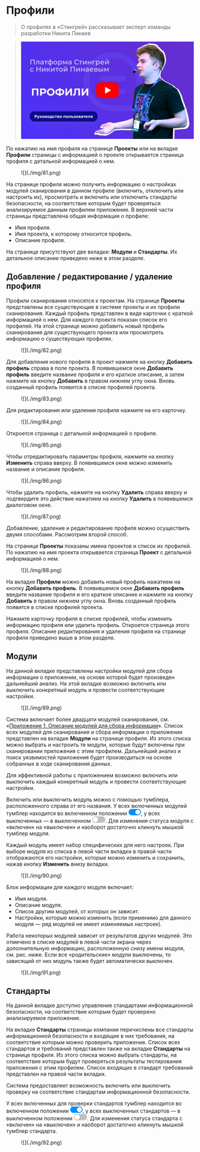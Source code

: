 # Профили

> О профилях в «Стингрей» рассказывает эксперт команды разработки Никита Пинаев

> [![Смотреть видео](../ug/img/profile_cover.png)](https://youtu.be/bsTPyH_qdEM)


По нажатию на имя профиля на странице **Проекты** или на вкладке **Профили** страницы с информацией о проекте открывается страница профиля  с детальной информацией о нем.

<figure markdown>![](./img/81.png)</figure>

На странице профиля можно получить информацию о настройках модулей сканирования в данном профиле (включить, отключить или настроить их), просмотреть и включить или отключить стандарты безопасности, на соответствие которым будет проверяться анализируемое данным профилем приложение. 
В верхней части страницы представлена общая информация о профиле:

* Имя профиля.
* Имя проекта, к которому относится профиль.
* Описание профиля.

На странице присутствуют две вкладки: **Модули** и **Стандарты**. Их детальное описание приведено ниже в этом разделе.

## Добавление / редактирование / удаление профиля

Профили сканирования относятся к проектам. На странице **Проекты** представлены все существующие в системе проекты и их профили сканирования. Каждый профиль представлен в виде карточки с краткой информацией о нем. Для каждого проекта показан список его профилей. На этой странице можно добавить новый профиль сканирования для существующего проекта или просмотреть информацию о существующих профилях.

<figure markdown>![](./img/82.png)</figure>
 
Для добавления нового профиля в проект нажмите на кнопку **Добавить профиль** справа в поле проекта. В появившемся окне **Добавить профиль** введите название профиля и его краткое описание, а затем нажмите на кнопку **Добавить** в правом нижнем углу окна. Вновь созданный профиль появится в списке профилей проекта.

<figure markdown>![](./img/83.png)</figure>
 
Для редактирования или удаления профиля нажмите на его карточку.

<figure markdown>![](./img/84.png)</figure>
 
Откроется страница с детальной информацией о профиле.

<figure markdown>![](./img/85.png)</figure>

Чтобы отредактировать параметры профиля, нажмите на кнопку **Изменить** справа вверху. В появившемся окне можно изменить название и описание профиля.

<figure markdown>![](./img/86.png)</figure>

Чтобы удалить профиль, нажмите на кнопку **Удалить** справа вверху и подтвердите это действие нажатием на кнопку **Удалить** в появившемся диалоговом окне.

<figure markdown>![](./img/87.png)</figure>
 
Добавление, удаление и редактирование профиля можно осуществить двумя способами. Рассмотрим второй способ.

На странице **Проекты** показаны имена проектов и список их профилей. По нажатию на имя проекта открывается страница **Проект** с детальной информацией о нем.

<figure markdown>![](./img/88.png)</figure>
  
На вкладке **Профили** можно добавить новый профиль нажатием на кнопку **Добавить профиль**. В появившемся окне **Добавить профиль** введите название профиля и его краткое описание и нажмите на кнопку **Добавить** в правом нижнем углу окна. Вновь созданный профиль появится в списке профилей проекта.

Нажмите карточку профиля в списке профилей, чтобы изменить информацию профиля или удалить профиль. Откроется страница этого профиля. Описание редактирования и удаления профиля на странице профиля приведено выше в этом разделе.

## Модули

На данной вкладке представлены настройки модулей для сбора информации о приложении, на основе которой будет произведен дальнейший анализ. На этой вкладке возможно включить или выключить конкретный модуль и провести соответствующие настройки.

<figure markdown>![](./img/89.png)</figure>
  
Система включает более двадцати модулей сканирования, см. «[Приложение 1. Описание модулей для сбора информации](../ag/prilozhenie_1.md)». Список всех модулей для сканирования и сбора информации о приложении представлен на вкладке **Модули** на странице профиля. Из этого списка можно выбрать и настроить те модули, которые будут включены при сканировании приложения с этим профилем. Дальнейший анализ и поиск уязвимостей приложения будет производиться на основе собранных в ходе сканирования данных.

Для эффективной работы с приложением возможно включить или выключить каждый конкретный модуль и провести соответствующие настройки.

Включить или выключить модуль можно с помощью тумблера, расположенного справа от его названия. У всех включенных модулей тумблер находится во включенном положении ![](.//img/swith_on.png), у всех выключенных — в выключенном ![](../ug/img/swith_off.png). Для изменения статуса модуля с «включен» на «выключен» и наоборот достаточно кликнуть мышкой тумблер модуля.

Каждый модуль имеет набор специфических для него настроек. При выборе модуля из списка в левой части вкладки в правой части отображаются его настройки, которые можно изменить и сохранить, нажав кнопку **Изменить** внизу вкладки.

<figure markdown>![](./img/90.png)</figure>
  
Блок информации для каждого модуля включает:

* Имя модуля.
* Описание модуля.
* Список другим модулей, от которых он зависит.
* Настройки, которые можно изменить (если применимо для данного модуля — ряд модулей не имеет изменяемых настроек).

Работа некоторых модулей зависит от результатов других модулей. Это отмечено в списке модулей в левой части экрана через дополнительную информацию, расположенную снизу имени модуля, см. рис. ниже. Если все «родительские» модули выключены, то зависящий от них модуль также будет автоматически выключен.

<figure markdown>![](./img/91.png)</figure>
  
## Стандарты

На данной вкладке доступно управление стандартами информационной безопасности, на соответствие которым будет проверено анализируемое приложение.

На вкладке **Стандарты** страницы компании перечислены все стандарты информационной безопасности и входящие в них требования, на соответствие которым можно проверить приложение. Список всех стандартов и требований представлен также на вкладке **Стандарты** на странице профиля. Из этого списка можно выбрать стандарты, на соответствие которым будут проверяться результаты тестирования приложения с этим профилем. Список входящих в стандарт требований представлен на правой части вкладки.

Система предоставляет возможность включить или выключить проверку на соответствие стандартам информационной безопасности.

У всех включенных для проверки стандартов тумблер находится во включенном положении ![](./img/swith_on.png), у всех выключенных стандартов — в выключенном положении ![](./img/swith_off.png). Для изменения статуса стандарта с «включен» на «выключен» и наоборот достаточно кликнуть мышкой тумблер стандарта.

<figure markdown>![](./img/92.png)</figure>
